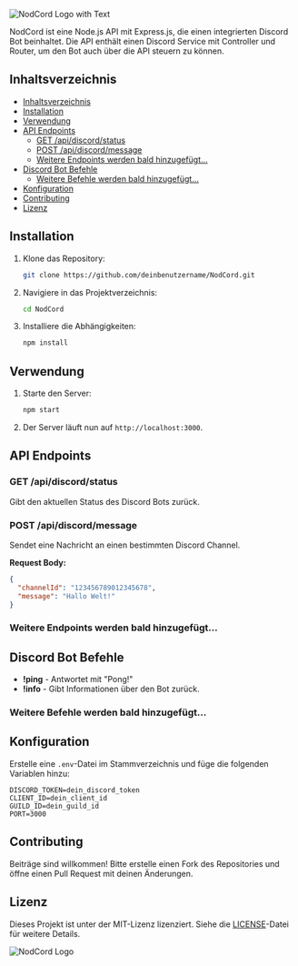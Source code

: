 ![NodCord Logo with Text](https://github.com/user-attachments/assets/f13e96c2-4dff-48f9-8da0-c2acfd49c09b)

NodCord ist eine Node.js API mit Express.js, die einen integrierten Discord Bot beinhaltet. Die API enthält einen Discord Service mit Controller und Router, um den Bot auch über die API steuern zu können.

## Inhaltsverzeichnis

- [Inhaltsverzeichnis](#inhaltsverzeichnis)
- [Installation](#installation)
- [Verwendung](#verwendung)
- [API Endpoints](#api-endpoints)
  - [GET /api/discord/status](#get-apidiscordstatus)
  - [POST /api/discord/message](#post-apidiscordmessage)
  - [Weitere Endpoints werden bald hinzugefügt...](#weitere-endpoints-werden-bald-hinzugefügt)
- [Discord Bot Befehle](#discord-bot-befehle)
  - [Weitere Befehle werden bald hinzugefügt...](#weitere-befehle-werden-bald-hinzugefügt)
- [Konfiguration](#konfiguration)
- [Contributing](#contributing)
- [Lizenz](#lizenz)

## Installation

1. Klone das Repository:
   ```sh
   git clone https://github.com/deinbenutzername/NodCord.git
   ```
2. Navigiere in das Projektverzeichnis:
   ```sh
   cd NodCord
   ```
3. Installiere die Abhängigkeiten:
   ```sh
   npm install
   ```

## Verwendung

1. Starte den Server:

   ```sh
   npm start
   ```

2. Der Server läuft nun auf `http://localhost:3000`.

## API Endpoints

### GET /api/discord/status

Gibt den aktuellen Status des Discord Bots zurück.

### POST /api/discord/message

Sendet eine Nachricht an einen bestimmten Discord Channel.

**Request Body:**

```json
{
  "channelId": "123456789012345678",
  "message": "Hallo Welt!"
}
```

### Weitere Endpoints werden bald hinzugefügt...

## Discord Bot Befehle

- **!ping** - Antwortet mit "Pong!"
- **!info** - Gibt Informationen über den Bot zurück.

### Weitere Befehle werden bald hinzugefügt...

## Konfiguration

Erstelle eine `.env`-Datei im Stammverzeichnis und füge die folgenden Variablen hinzu:

```
DISCORD_TOKEN=dein_discord_token
CLIENT_ID=dein_client_id
GUILD_ID=dein_guild_id
PORT=3000
```

## Contributing

Beiträge sind willkommen! Bitte erstelle einen Fork des Repositories und öffne einen Pull Request mit deinen Änderungen.

## Lizenz

Dieses Projekt ist unter der MIT-Lizenz lizenziert. Siehe die [LICENSE](LICENSE)-Datei für weitere Details.

![NodCord Logo](https://imgur.com/dCl3Q6H.png)
